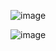 ![image](https://github.com/lucasgbsilva/app-financas/assets/136384438/b89a3a5d-43ac-4eed-bd92-dbd5c1b8c955)


![image](https://github.com/lucasgbsilva/app-financas/assets/136384438/fde0a4ca-6e6d-4419-a33d-712a2e13966a)
